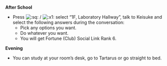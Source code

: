 **After School**

- Press ![:sq:](/assets/square.png) / ![:x1:](/assets/x1.png) select “1F, Laboratory Hallway”, talk to Keisuke and select the following answers during the conversation:
  - Pick any options you want.
  - Do whatever you want.
  - You will get Fortune (Club) Social Link Rank 6.

**Evening**

- You can study at your room’s desk, go to Tartarus or go straight to bed.
